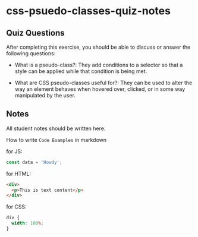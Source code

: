 # css-psuedo-classes-quiz-notes

## Quiz Questions

After completing this exercise, you should be able to discuss or answer the following questions:

- What is a pseudo-class?: They add conditions to a selector so that a style can be applied while that condition is being met.

- What are CSS pseudo-classes useful for?: They can be used to alter the way an element behaves when hovered over, clicked, or in some way manipulated by the user.

## Notes

All student notes should be written here.

How to write `Code Examples` in markdown

for JS:

```javascript
const data = 'Howdy';
```

for HTML:

```html
<div>
  <p>This is text content</p>
</div>
```

for CSS:

```css
div {
  width: 100%;
}
```
